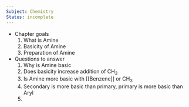 ```yaml
---
Subject: Chemistry
Status: incomplete
---
```

- Chapter goals
	1. What is Amine
	2. Basicity of Amine
	3. Preparation of Amine
- Questions to answer
	1. Why is Amine basic
	2. Does basicity increase addition of CH<sub>3</sub>
	3. Is Amine more basic with [[Benzene]] or CH<sub>3</sub>
	4. Secondary is more basic than primary, primary is more basic than Aryl
	5. 